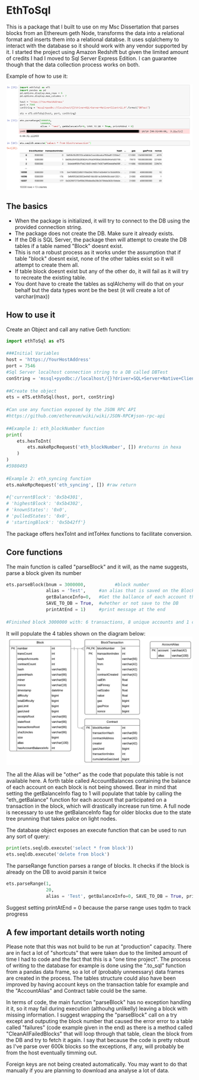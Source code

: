 # EthToSql

This is a package that I built to use on my Msc Dissertation that parses blocks from an Ethereum geth Node, transforms the data into a relational format and inserts them into a relational databse. It uses sqlalchemy to interact with the database so it should work with any vendor supported by it. I started the project using Amazon Redshift but given the limited amount of credits I had I moved to Sql Server Express Edition. I can guarantee though that the data collection process works on both.


Example of how to use it: 

![Example](images/FullExample.png)


## The basics

* When the package is initialized, it will try to connect to the DB using the provided connection string.
* The package does not create the DB. Make sure it already exists.
* If the DB is SQL Server, the package then will attempt to create the DB tables if a table named "Block" doesnt exist.
* This is not a robust process as it works under the assumption that if table "block" doesnt exist, none of the other tables exist so it will attempt to create them all.
* If table block doesnt exist but any of the other do, it will fail as it will try to recreate the existing table.
* You dont have to create the tables as sqlAlchemy will do that on your behalf but the data types wont be the best (it will create a lot of varchar(max))

## How to use it

Create an Object and call any native Geth function:

```python
import ethToSql as eTS

###Initial Variables
host = 'https://YourHostAddress'
port = 7546
#Sql Server localhost connection string to a DB called DBTest
conString = 'mssql+pyodbc://localhost/{}?driver=SQL+Server+Native+Client+11.0'.format('DBTest') 

##Create the object
ets = eTS.ethToSql(host, port, conString)

#Can use any function exposed by the JSON RPC API
#https://github.com/ethereum/wiki/wiki/JSON-RPC#json-rpc-api

##Example 1: eth_blockNumber function
print(
    ets.hexToInt(
        ets.makeRpcRequest('eth_blockNumber', []) #returns in hexa
    )
)
#5980493

#Example 2: eth_syncing function
ets.makeRpcRequest('eth_syncing', []) #raw return

#{'currentBlock': '0x5b4301',
# 'highestBlock': '0x5b4302',
# 'knownStates': '0x0',
# 'pulledStates': '0x0',
# 'startingBlock': '0x5b42ff'}

```

The package offers hexToInt and intToHex functions to facilitate conversion.



## Core functions
The  main function is called "parseBlock" and it will, as the name suggests, parse a block given its number

```python
ets.parseBlock(bnum = 3000000,           #block number
               alias = 'Test',     #an alias that is saved on the Block Table
               getBalanceInfo=0,   #Get the ballance of each account that had transactions on that block 
               SAVE_TO_DB = True,  #whether or not save to the DB
               printAtEnd = 1)     #print message at the end
               
#Finished block 3000000 with: 6 transactions, 8 unique accounts and 1 contracts created
```
It will populate the 4 tables shown on the diagram below:
![Example](images/ER.png)


The all the Alias will be "other" as the code that populate this table is not available here.
A forth table called AccountBalances containing the balance of each account on each block is not being showed.
Bear in mind that setting the getBalanceInfo flag to 1 will populate that table by calling the "eth_getBalance" function for each account that participated on a transaction in the block, which will drastically increase run time.
A full node is necessary to use the getBalanceInfo flag for older blocks due to the state tree prunning that takes palce on light nodes.


The database object exposes an execute function that can be used to run any sort of query:
```python
print(ets.seqldb.execute('select * from block'))
ets.seqldb.execute('delete from block')
```


The parseRange function parses a range of blocks. It checks if the block is already on the DB to avoid parsin it twice

```python
ets.parseRange(1,
               20,
               alias = 'Test', getBalanceInfo=0, SAVE_TO_DB = True, printAtEnd = 0)
```
Suggest setting printAtEnd = 0 because the parse range uses tqdm to track progress



## A few important details worth noting

Please note that this was not build to be run at "production" capacity. There are in fact a lot of "shortcuts" that were taken due to the limited amount of time I had to code and the fact that this is a "one time project". 
The process of writing to the database for example is done using the ".to_sql" function from a pandas data frame, so a lot of (probably unneessary) data frames are created in the process. The tables structure could also have been improved by having account keys on the transaction table for example and the "AccountAlias" and Contract table could be the same.

In terms of code, the main function "parseBlock" has no exception handling it it, so it may fail during execution (althouhg unlikelly) leaving a block with missing information. I suggest wrapping the "parseBlock" call on a try except and outputing the block number that caused the error error to a table called "failures" (code example given in the end) as there is a method called "CleanAllFailedBlocks" that will loop through that table, clean the block from the DB and try to fetch it again. I say that because the code is pretty robust as I've parse over 600k blocks so the exceptions, if any, will probably be from the host eventually timming out.

Foreign keys are not being created automatically. You may want to do that manually if you are planning to download ana analyse a lot of data.

